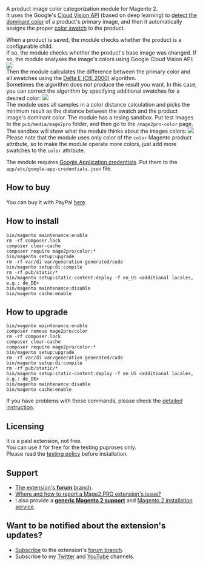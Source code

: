 A product image color categorization module for Magento 2.  
It uses the Google's [Cloud Vision API](https://cloud.google.com/vision) (based on deep learning) to [detect the dominant color](https://cloud.google.com/vision/docs/detecting-properties) of a product's primary image, and then it automatically assigns the proper [color swatch](https://docs.magento.com/m2/ce/user_guide/catalog/swatches.html) to the product.

When a product is saved, the module checks whether the product is a configurable child.  
If so, the module checks whether the product's base image was changed.
If so, the module analyses the image's colors using Google Cloud Vision API:
![](https://mage2.pro/uploads/default/original/2X/e/e61b9b1633bdefa4e954fcf1f48171b21c815bfa.png)    
Then the module calculates the difference between the primary color and all swatches using the [Delta E (CIE 2000)](http://www.brucelindbloom.com/index.html?Eqn_DeltaE_CIE2000.html) algorithm.  
Sometimes the algorithm does not produce the result you want.
In this case, you can correct the algorithm by specifying additional swatches for a desired color:
![](https://mage2.pro/uploads/default/original/2X/3/3b1463c1ad75180b1884818285d6c387a31c5117.png)  
The module uses all samples in a color distance calculation and picks the minimum result as the distance between the swatch and the product image's dominant color.
The module has a tesing sandbox.
Put test images to the `pub/media/mage2pro` folder, and then go to the `/mage2pro-color` page.
The sandbox will show what the module thinks about the images colors:
![](https://mage2.pro/uploads/default/original/2X/5/547942b73174491bcd7b8de56e5975ca8d087e38.png)  
Please note that the module uses only color of the `color` Magento product attribute, so to make the module operate more colors, just add more swatches to the `color` attribute.

The module requires [Google Application credentials](https://cloud.google.com/vision/docs/quickstart-client-libraries). Put them to the `app/etc/google-app-credentials.json` file.

## How to buy
You can buy it with PayPal [here](https://mage2.pro/t/6009).  

## How to install
```
bin/magento maintenance:enable
rm -rf composer.lock
composer clear-cache
composer require mage2pro/color:*
bin/magento setup:upgrade
rm -rf var/di var/generation generated/code
bin/magento setup:di:compile
rm -rf pub/static/*
bin/magento setup:static-content:deploy -f en_US <additional locales, e.g.: de_DE>
bin/magento maintenance:disable
bin/magento cache:enable
```

## How to upgrade
```
bin/magento maintenance:enable
composer remove mage2pro/color
rm -rf composer.lock
composer clear-cache
composer require mage2pro/color:*
bin/magento setup:upgrade
rm -rf var/di var/generation generated/code
bin/magento setup:di:compile
rm -rf pub/static/*
bin/magento setup:static-content:deploy -f en_US <additional locales, e.g.: de_DE>
bin/magento maintenance:disable
bin/magento cache:enable
```

If you have problems with these commands, please check the [detailed instruction](https://mage2.pro/t/263).

## Licensing
It is a paid extension, not free.  
You can use it for free for the testing puproses only.  
Please read the [testing policy](https://mage2.pro/t/2590) before installation.

## Support
- [The extension's **forum** branch](https://mage2.pro/c/extensions/color).
- [Where and how to report a Mage2.PRO extension's issue?](https://mage2.pro/t/2034)
- I also provide a **[generic Magento 2 support](https://mage2.pro/t/755)** and [Magento 2 installation service](https://mage2.pro/t/748).

## Want to be notified about the extension's updates?
- [Subscribe](https://mage2.pro/t/2540) to the extension's [forum branch](https://mage2.pro/c/extensions/color).
- Subscribe to my [Twitter](https://twitter.com/mage2_pro) and [YouTube](https://www.youtube.com/channel/UCvlDAZuj01_b92pzRi69LeQ) channels.